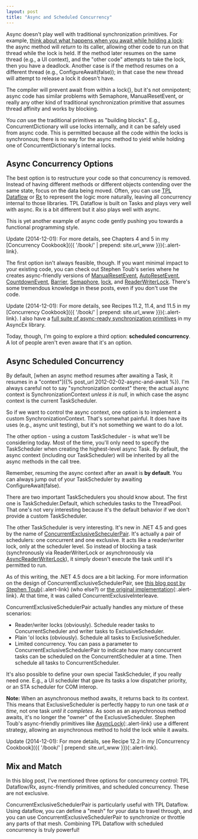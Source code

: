 ```yaml
---
layout: post
title: "Async and Scheduled Concurrency"
---
```

Async doesn't play well with traditional synchronization primitives. For example, [think about what happens when you await while holding a lock](http://stackoverflow.com/questions/7612602/why-cant-i-use-the-await-operator-within-the-body-of-a-lock-statement): the async method will _return_ to its caller, allowing other code to run on that thread while the lock is held. If the method later resumes on the same thread (e.g., a UI context), and the "other code" attempts to take the lock, then you have a deadlock. Another case is if the method resumes on a different thread (e.g.,  ConfigureAwait(false)); in that case the new thread will attempt to release a lock it doesn't have.

The compiler will prevent await from within a lock{}, but it's not omnipotent; async code has similar problems with Semaphore, ManualResetEvent, or really any other kind of traditional synchronization primitive that assumes thread affinity and works by blocking.

<div class="alert alert-info" markdown="1">
<i class="fa fa-hand-o-right fa-2x pull-left"></i>

You _can_ use the traditional primitives as "building blocks". E.g., ConcurrentDictionary will use locks internally, and it can be safely used from async code. This is permitted because all the code within the locks is synchronous; there is no way for the async method to yield while holding one of ConcurrentDictionary's internal locks.
</div>

## Async Concurrency Options

The best option is to restructure your code so that concurrency is removed. Instead of having different methods or different objects contending over the same state, focus on the data being moved. Often, you can use [TPL Dataflow](http://msdn.microsoft.com/en-us/devlabs/gg585582.aspx) or [Rx](http://msdn.microsoft.com/en-us/data/gg577609.aspx) to represent the logic more naturally, leaving all concurrency internal to those libraries. TPL Dataflow is built on Tasks and plays very well with async. Rx is a bit different but it also plays well with async.

<div class="alert alert-info" markdown="1">
<i class="fa fa-hand-o-right fa-2x pull-left"></i>

This is yet another example of async code gently pushing you towards a functional programming style.
</div>

<div class="alert alert-info" markdown="1">
<i class="fa fa-hand-o-right fa-2x pull-left"></i>

Update (2014-12-01): For more details, see Chapters 4 and 5 in my [Concurrency Cookbook]({{ '/book/' | prepend: site.url_www }}){:.alert-link}.
</div>

The first option isn't always feasible, though. If you want minimal impact to your existing code, you can check out Stephen Toub's series where he creates async-friendly versions of [ManualResetEvent](http://blogs.msdn.com/b/pfxteam/archive/2012/02/11/10266920.aspx), [AutoResetEvent](http://blogs.msdn.com/b/pfxteam/archive/2012/02/11/10266923.aspx), [CountdownEvent](http://blogs.msdn.com/b/pfxteam/archive/2012/02/11/10266930.aspx), [Barrier](http://blogs.msdn.com/b/pfxteam/archive/2012/02/11/10266932.aspx), [Semaphore](http://blogs.msdn.com/b/pfxteam/archive/2012/02/12/10266983.aspx), [lock](http://blogs.msdn.com/b/pfxteam/archive/2012/02/12/10266988.aspx), and [ReaderWriterLock](http://blogs.msdn.com/b/pfxteam/archive/2012/02/12/building-async-coordination-primitives-part-7-asyncreaderwriterlock.aspx). There's some tremendous knowledge in these posts, even if you don't use the code.

<div class="alert alert-info" markdown="1">
<i class="fa fa-hand-o-right fa-2x pull-left"></i>

Update (2014-12-01): For more details, see Recipes 11.2, 11.4, and 11.5 in my [Concurrency Cookbook]({{ '/book/' | prepend: site.url_www }}){:.alert-link}. I also have a [full suite of async-ready synchronization primitives](https://github.com/StephenCleary/AsyncEx/wiki) in my AsyncEx library.
</div>

Today, though, I'm going to explore a third option: **scheduled concurrency**. A lot of people aren't even aware that it's an option.

## Async Scheduled Concurrency

By default, [when an async method resumes after awaiting a Task, it resumes in a "context"]({% post_url 2012-02-02-async-and-await %}). I'm always careful not to say "synchronization context" there; the actual async context is SynchronizationContext _unless it is null_, in which case the async context is the current TaskScheduler.

So if we want to control the async context, one option is to implement a custom SynchronizationContext. That's somewhat painful. It does have its uses (e.g., async unit testing), but it's not something we want to do a lot.

The other option - using a custom TaskScheduler - is what we'll be considering today. Most of the time, you'll only need to specify the TaskScheduler when creating the highest-level async Task. By default, the async context (including our TaskScheduler) will be inherited by all the async methods in the call tree.

<div class="alert alert-info" markdown="1">
<i class="fa fa-hand-o-right fa-2x pull-left"></i>

Remember, resuming the async context after an await is **by default**. You can always jump out of your TaskScheduler by awaiting ConfigureAwait(false).
</div>

There are two important TaskSchedulers you should know about. The first one is TaskScheduler.Default, which schedules tasks to the ThreadPool. That one's not very interesting because it's the default behavior if we don't provide a custom TaskScheduler.

The other TaskScheduler is very interesting. It's new in .NET 4.5 and goes by the name of [ConcurrentExclusiveScheculerPair](http://msdn.microsoft.com/en-us/library/system.threading.tasks.concurrentexclusiveschedulerpair(v=VS.110).aspx). It's actually a pair of schedulers: one concurrent and one exclusive. It acts like a reader/writer lock, only at the scheduler level. So instead of blocking a task (synchronously via ReaderWriterLock or asynchronously via [AsyncReaderWriterLock](http://blogs.msdn.com/b/pfxteam/archive/2012/02/12/building-async-coordination-primitives-part-7-asyncreaderwriterlock.aspx)), it simply doesn't execute the task until it's permitted to run.

<div class="alert alert-info" markdown="1">
<i class="fa fa-hand-o-right fa-2x pull-left"></i>

As of this writing, the .NET 4.5 docs are a bit lacking. For more information on the design of ConcurrentExclusiveSchedulerPair, see [this blog post by Stephen Toub](http://blogs.msdn.com/b/pfxteam/archive/2010/04/08/9990422.aspx){:.alert-link} (who else?) or [the original implementation](http://code.msdn.microsoft.com/Samples-for-Parallel-b4b76364/sourcecode?fileId=44488&pathId=2072038893){:.alert-link}. At that time, it was called ConcurrentExclusiveInterleave.
</div>

ConcurrentExclusiveSchedulerPair actually handles any mixture of these scenarios:

- Reader/writer locks (obviously). Schedule reader tasks to ConcurrentScheduler and writer tasks to ExclusiveScheduler.
- Plain 'ol locks (obviously). Schedule all tasks to ExclusiveScheduler.
- Limited concurrency. You can pass a parameter to ConcurrentExclusiveSchedulerPair to indicate how many concurrent tasks can be scheduled on the ConcurrentScheduler at a time. Then schedule all tasks to ConcurrentScheduler.

It's also possible to define your own special TaskScheduler, if you really need one. E.g., a UI scheduler that gave its tasks a low dispatcher priority, or an STA scheduler for COM interop.

<div class="alert alert-danger" markdown="1">
<i class="fa fa-exclamation-triangle fa-2x pull-left"></i>

**Note:** When an asynchronous method awaits, it returns back to its context. This means that ExclusiveScheduler is perfectly happy to run one task _at a time_, not one task _until it completes_. As soon as an asynchronous method awaits, it's no longer the "owner" of the ExclusiveScheduler. Stephen Toub's async-friendly primitives like [AsyncLock](http://blogs.msdn.com/b/pfxteam/archive/2012/02/12/10266988.aspx){:.alert-link} use a different strategy, allowing an asynchronous method to hold the lock while it awaits.
</div>

<div class="alert alert-info" markdown="1">
<i class="fa fa-hand-o-right fa-2x pull-left"></i>

Update (2014-12-01): For more details, see Recipe 12.2 in my [Concurrency Cookbook]({{ '/book/' | prepend: site.url_www }}){:.alert-link}.
</div>

<!--

<h4>Schedulers, Schedulers, Everywhere!</h4>

<p>Schedulers can actually do much more than just synchronization. They can also specify a context.</p>

<p>The most obvious example is TaskScheduler.FromCurrentSynchronizationContext, which is a TaskScheduler that schedules tasks on the current SynchronizationContext. Await does't use this scheduler because it will use SynchronizationContext directly if it is present.</p>

<p>What about other contexts? Stephen Toub (again) has been there and done that with his <a href="http://blogs.msdn.com/b/pfxteam/archive/2010/04/07/9990421.aspx">StaTaskScheduler</a> (for scheduling tasks to an STA thread for COM interop) and <a href="http://blogs.msdn.com/b/pfxteam/archive/2010/04/09/9990424.aspx">many other interesting schedulers</a>. However, out of all of these, only ConcurrentExclusiveSchedulerPair made it into production.</p>

-->

## Mix and Match

In this blog post, I've mentioned three options for concurrency control: TPL Dataflow/Rx, async-friendly primitives, and scheduled concurrency. These are not exclusive.

ConcurrentExclusiveSchedulerPair is particularly useful with TPL Dataflow. Using dataflow, you can define a "mesh" for your data to travel through, and you can use ConcurrentExclusiveSchedulerPair to synchronize or throttle any parts of that mesh. Combining TPL Dataflow with scheduled concurrency is truly powerful!

